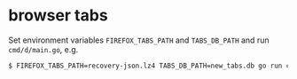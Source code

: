 # browser tabs

Set environment variables `FIREFOX_TABS_PATH` and `TABS_DB_PATH` and run `cmd/d/main.go`, e.g.

```bash
$ FIREFOX_TABS_PATH=recovery-json.lz4 TABS_DB_PATH=new_tabs.db go run cmd/d/main.go
```
